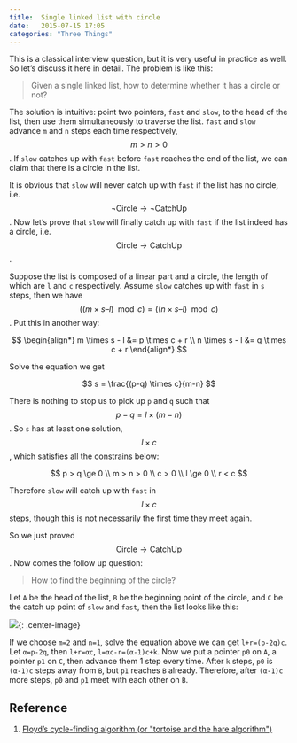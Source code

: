 ```yaml
---
title:  Single linked list with circle
date:   2015-07-15 17:05
categories: "Three Things"
---
```


This is a classical interview question, but it is very useful in
practice as well. So let’s discuss it here in detail. The problem is
like this:

> Given a single linked list, how to determine whether it has a circle
> or not?

The solution is intuitive: point two pointers, `fast` and `slow`, to
the head of the list, then use them simultaneously to traverse the
list. `fast` and `slow` advance `m` and `n` steps each time
respectively, $$m>n>0$$. If `slow` catches up with `fast` before
`fast` reaches the end of the list, we can claim that there is a
circle in the list.

It is obvious that `slow` will never catch up with `fast` if the list
has no circle, i.e. $$\lnot\text{Circle}\to\lnot\text{CatchUp}$$. Now
let’s prove that `slow` will finally catch up with `fast` if the list
indeed has a circle, i.e. $$\text{Circle}\to\text{CatchUp}$$.

Suppose the list is composed of a linear part and a circle, the length
of which are `l` and `c` respectively. Assume `slow` catches up with
`fast` in `s` steps, then we have $$((m \times s – l) \mod c)=((n
\times s – l) \mod c)$$. Put this in another way:

$$
\begin{align*}
m \times s - l &= p \times c + r \\
n \times s - l &= q \times c + r
\end{align*}
$$

Solve the equation we get

$$
s = \frac{(p-q) \times c}{m-n}
$$

There is nothing to stop us to pick up `p` and `q` such that $$p−q=l
\times (m−n)$$. So `s` has at least one solution, $$l \times c$$,
which satisfies all the constrains below:

$$
p > q \ge 0 \\
m > n > 0   \\
c > 0       \\
l \ge 0     \\
r < c
$$

Therefore `slow` will catch up with `fast` in $$l \times c$$ steps,
though this is not necessarily the first time they meet again.

So we just proved $$\text{Circle}\to\text{CatchUp}$$. Now comes the
follow up question:

> How to find the beginning of the circle?

Let `A` be the head of the list, `B` be the beginning point of the
circle, and `C` be the catch up point of `slow` and `fast`, then the
list looks like this:

![](https://farm1.staticflickr.com/350/19732022985_57c074fb47.jpg){:
 .center-image}

If we choose `m=2` and `n=1`, solve the equation above we can get
`l+r=(p-2q)c`. Let `α=p-2q`, then `l+r=αc`, `l=αc-r=(α-1)c+k`. Now we
put a pointer `p0` on `A`, a pointer `p1` on `C`, then advance them 1
step every time. After `k` steps, `p0` is `(α-1)c` steps away from
`B`, but `p1` reaches `B` already. Therefore, after `(α-1)c` more
steps, `p0` and `p1` meet with each other on `B`.

## Reference

1. [Floyd’s cycle-finding algorithm (or "tortoise and the hare algorithm")](https://en.wikipedia.org/wiki/Cycle_detection#Tortoise_and_hare)
